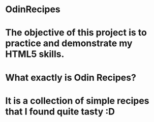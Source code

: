 # OdinRecipes

# The objective of this project is to practice and demonstrate my HTML5 skills.

# What exactly is Odin Recipes?

# It is a collection of simple recipes that I found quite tasty :D 
